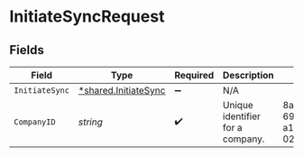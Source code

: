 # InitiateSyncRequest


## Fields

| Field                                                       | Type                                                        | Required                                                    | Description                                                 | Example                                                     |
| ----------------------------------------------------------- | ----------------------------------------------------------- | ----------------------------------------------------------- | ----------------------------------------------------------- | ----------------------------------------------------------- |
| `InitiateSync`                                              | [*shared.InitiateSync](../../models/shared/initiatesync.md) | :heavy_minus_sign:                                          | N/A                                                         |                                                             |
| `CompanyID`                                                 | *string*                                                    | :heavy_check_mark:                                          | Unique identifier for a company.                            | 8a210b68-6988-11ed-a1eb-0242ac120002                        |